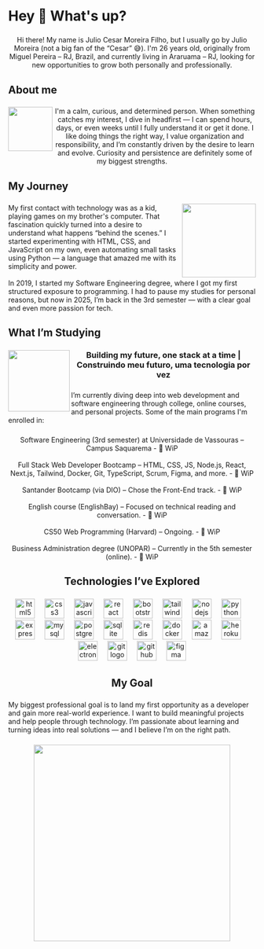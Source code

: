 <h1 align="left">Hey 👋 What's up?</h1>

###

<p align="center">Hi there! My name is Julio Cesar Moreira Filho, but I usually go by Julio Moreira (not a big fan of the “Cesar” 😅). I'm 26 years old, originally from Miguel Pereira – RJ, Brazil, and currently living in Araruama – RJ, looking for new opportunities to grow both personally and professionally.</p>

###

<h2 align="left">About me</h2>

###

<img align="left" height="90" src="https://i.gifer.com/XwI4.gif"  />

###

<p align="center">I'm a calm, curious, and determined person. When something catches my interest, I dive in headfirst — I can spend hours, days, or even weeks until I fully understand it or get it done. I like doing things the right way, I value organization and responsibility, and I’m constantly driven by the desire to learn and evolve. Curiosity and persistence are definitely some of my biggest strengths.</p>

###

<h2 align="left">My Journey</h2>

###

<img align="right" height="150" src="https://i.gifer.com/3gXp.gif"  />

###

<p align="left">My first contact with technology was as a kid, playing games on my brother's computer. That fascination quickly turned into a desire to understand what happens “behind the scenes.” I started experimenting with HTML, CSS, and JavaScript on my own, even automating small tasks using Python — a language that amazed me with its simplicity and power.<br><br>In 2019, I started my Software Engineering degree, where I got my first structured exposure to programming. I had to pause my studies for personal reasons, but now in 2025, I’m back in the 3rd semester — with a clear goal and even more passion for tech.</p>

###

<h2 align="left">What I’m Studying</h2>

###

<img align="left" height="125" src="https://i.gifer.com/Yg6I.gif"  />

###

<h3 align="center">Building my future, one stack at a time | Construindo meu futuro, uma tecnologia por vez</h3>

###

<p align="left">I’m currently diving deep into web development and software engineering through college, online courses, and personal projects. Some of the main programs I'm enrolled in:</p>

###

<p align="center">Software Engineering (3rd semester) at Universidade de Vassouras – Campus Saquarema - 🔄 WiP<br><br>Full Stack Web Developer Bootcamp – HTML, CSS, JS, Node.js, React, Next.js, Tailwind, Docker, Git, TypeScript, Scrum, Figma, and more. - 🔄 WiP<br><br>Santander Bootcamp (via DIO) – Chose the Front-End track. - 🔄 WiP<br><br>English course (EnglishBay) – Focused on technical reading and conversation. - 🔄 WiP<br><br>CS50 Web Programming (Harvard) – Ongoing. - 🔄 WiP<br><br>Business Administration degree (UNOPAR) – Currently in the 5th semester (online). - 🔄 WiP</p>

###

<h2 align="center">Technologies I’ve Explored</h2>

###

<div align="center">
  <img src="https://cdn.jsdelivr.net/gh/devicons/devicon/icons/html5/html5-original.svg" height="40" alt="html5 logo"  />
  <img width="12" />
  <img src="https://cdn.jsdelivr.net/gh/devicons/devicon/icons/css3/css3-original.svg" height="40" alt="css3 logo"  />
  <img width="12" />
  <img src="https://cdn.jsdelivr.net/gh/devicons/devicon/icons/javascript/javascript-original.svg" height="40" alt="javascript logo"  />
  <img width="12" />
  <img src="https://cdn.jsdelivr.net/gh/devicons/devicon/icons/react/react-original.svg" height="40" alt="react logo"  />
  <img width="12" />
  <img src="https://cdn.jsdelivr.net/gh/devicons/devicon/icons/bootstrap/bootstrap-original.svg" height="40" alt="bootstrap logo"  />
  <img width="12" />
  <img src="https://cdn.jsdelivr.net/gh/devicons/devicon/icons/tailwindcss/tailwindcss-original-wordmark.svg" height="40" alt="tailwindcss logo"  />
  <img width="12" />
  <img src="https://cdn.jsdelivr.net/gh/devicons/devicon/icons/nodejs/nodejs-original.svg" height="40" alt="nodejs logo"  />
  <img width="12" />
  <img src="https://cdn.jsdelivr.net/gh/devicons/devicon/icons/python/python-original.svg" height="40" alt="python logo"  />
  <img width="12" />
  <img src="https://cdn.jsdelivr.net/gh/devicons/devicon/icons/express/express-original.svg" height="40" alt="express logo"  />
  <img width="12" />
  <img src="https://cdn.jsdelivr.net/gh/devicons/devicon/icons/mysql/mysql-original.svg" height="40" alt="mysql logo"  />
  <img width="12" />
  <img src="https://cdn.jsdelivr.net/gh/devicons/devicon/icons/postgresql/postgresql-original.svg" height="40" alt="postgresql logo"  />
  <img width="12" />
  <img src="https://cdn.jsdelivr.net/gh/devicons/devicon/icons/sqlite/sqlite-original.svg" height="40" alt="sqlite logo"  />
  <img width="12" />
  <img src="https://cdn.jsdelivr.net/gh/devicons/devicon/icons/redis/redis-original.svg" height="40" alt="redis logo"  />
  <img width="12" />
  <img src="https://cdn.jsdelivr.net/gh/devicons/devicon/icons/docker/docker-original.svg" height="40" alt="docker logo"  />
  <img width="12" />
  <img src="https://cdn.jsdelivr.net/gh/devicons/devicon/icons/amazonwebservices/amazonwebservices-line-wordmark.svg" height="40" alt="amazonwebservices logo"  />
  <img width="12" />
  <img src="https://cdn.jsdelivr.net/gh/devicons/devicon/icons/heroku/heroku-original.svg" height="40" alt="heroku logo"  />
  <img width="12" />
  <img src="https://cdn.jsdelivr.net/gh/devicons/devicon/icons/electron/electron-original.svg" height="40" alt="electron logo"  />
  <img width="12" />
  <img src="https://cdn.jsdelivr.net/gh/devicons/devicon/icons/git/git-original.svg" height="40" alt="git logo"  />
  <img width="12" />
  <img src="https://cdn.jsdelivr.net/gh/devicons/devicon/icons/github/github-original.svg" height="40" alt="github logo"  />
  <img width="12" />
  <img src="https://cdn.jsdelivr.net/gh/devicons/devicon/icons/figma/figma-original.svg" height="40" alt="figma logo"  />
</div>

###

<h2 align="center">My Goal</h2>

###

<p align="left">My biggest professional goal is to land my first opportunity as a developer and gain more real-world experience. I want to build meaningful projects and help people through technology. I’m passionate about learning and turning ideas into real solutions — and I believe I’m on the right path.</p>

###

<div align="center">
  <img height="400" src="https://i.gifer.com/3BBS.gif"  />
</div>

###
